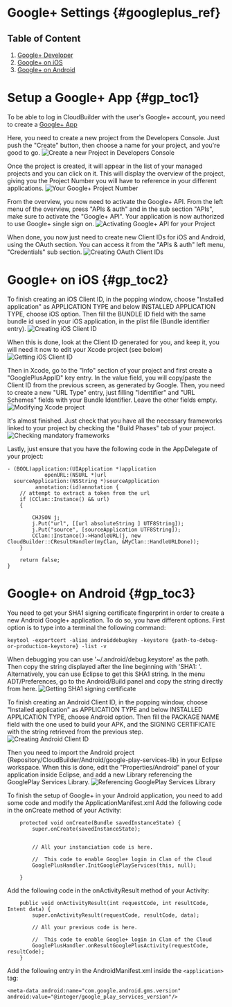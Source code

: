 Google+ Settings {#googleplus_ref}
===========

## Table of Content

1. [Google+ Developer](#gp_toc1)
2. [Google+ on iOS](#gp_toc2)
3. [Google+ on Android](#gp_toc3)

# Setup a Google+ App {#gp_toc1}

To be able to log in CloudBuilder with the user's Google+ account, you need to create a [Google+ App](https://console.developers.google.com)

Here, you need to create a new project from the Developers Console. Just push the "Create" button, then choose a name for your project, and you're good to go.
![Create a new Project in Developers Console](./img/GoogleDevelopersConsole.png)



Once the project is created, it will appear in the list of your managed projects and you can click on it. This will display the overview of the project, giving you the Project Number you will have to reference in your different applications.
![Your Google+ Project Number](./img/GooglePlusProject.png)



From the overview, you now need to activate the Google+ API. From the left menu of the overview, press "APIs & auth" and in the sub section "APIs", make sure to activate the "Google+ API". Your application is now authorized to use Google+ single sign on.
![Activating Google+ API for your Project](./img/GooglePlusAPI.png)



When done, you now just need to create new Client IDs for iOS and Android, using the OAuth section. You can access it from the "APIs & auth" left menu, "Credentials" sub section.
![Creating OAuth Client IDs](./img/OAuthClientIDs.png)



# Google+ on iOS {#gp_toc2}

To finish creating an iOS Client ID, in the popping window, choose "Installed application" as APPLICATION TYPE and below INSTALLED APPLICATION TYPE, choose iOS option. Then fill the BUNDLE ID field with the same bundle id used in your iOS application, in the plist file (Bundle identifier entry).
![Creating iOS Client ID](./img/iOSClientIDCreate.png)



When this is done, look at the Client ID generated for you, and keep it, you will need it now to edit your Xcode project (see below)
![Getting iOS Client ID](./img/iOSClientID.png)



Then in Xcode, go to the "Info" section of your project and first create a "GooglePlusAppID" key entry. In the value field, you will copy/paste the Client ID from the previous screen, as generated by Google. Then, you need to create a new "URL Type" entry, just filling "Identifier" and "URL Schemes" fields with your Bundle Identifier. Leave the other fields empty.
![Modifying Xcode project](./img/XcodeProject.png)



It's almost finished. Just check that you have all the necessary frameworks linked to your project by checking the "Build Phases" tab of your project.
![Checking mandatory frameworks](./img/XcodeFrameworks.png)



Lastly, just ensure that you have the following code in the AppDelegate of your project:
~~~
- (BOOL)application:(UIApplication *)application
            openURL:(NSURL *)url
  sourceApplication:(NSString *)sourceApplication
         annotation:(id)annotation {
    // attempt to extract a token from the url
	if (CClan::Instance() && url)
	{

        CHJSON j;
        j.Put("url", [[url absoluteString ] UTF8String]);
        j.Put("source", [sourceApplication UTF8String]);
        CClan::Instance()->HandleURL(j, new CloudBuilder::CResultHandler(myClan, &MyClan::HandleURLDone));
	}
    
	return false;
}
~~~

# Google+ on Android {#gp_toc3}

You need to get your SHA1 signing certificate fingerprint in order to create a new Android Google+ application. To do so, you have different options.
First option is to type into a terminal the following command:
~~~
keytool -exportcert -alias androiddebugkey -keystore {path-to-debug-or-production-keystore} -list -v
~~~
When debugging you can use '~/.android/debug.keystore' as the path. Then copy the string displayed after the line beginning with 'SHA1: '.
Alternatively, you can use Eclipse to get this SHA1 string. In the menu ADT/Preferences, go to the Android/Build panel and copy the string directly from here.
![Getting SHA1 signing certificate](./img/EclipseSHA1.png)


To finish creating an Android Client ID, in the popping window, choose "Installed application" as APPLICATION TYPE and below INSTALLED APPLICATION TYPE, choose Android option. Then fill the PACKAGE NAME field with the one used to build your APK, and the SIGNING CERTIFICATE with the string retrieved from the previous step.
![Creating Android Client ID](./img/AndroidClientIDCreate.png)

Then you need to import the Android project {Repository/CloudBuilder/Android/google-play-services-lib} in your Eclipse workspace. When this is done, edit the "Properties/Android" panel of your application inside Eclipse, and add a new Library referencing the GooglePlay Services Library.
![Referencing GooglePlay Services Library](./img/EclipseProjects.png)


To finish the setup of Google+ in your Android application, you need to add some code and modify the ApplicationManifest.xml
Add the following code in the onCreate method of your Activity:
~~~
    protected void onCreate(Bundle savedInstanceState) {
        super.onCreate(savedInstanceState);


        // All your instanciation code is here.

        //  This code to enable Google+ login in Clan of the Cloud
       	GooglePlusHandler.InitGooglePlayServices(this, null);

    }
~~~

Add the following code in the onActivityResult method of your Activity:
~~~
    public void onActivityResult(int requestCode, int resultCode, Intent data) {
    	super.onActivityResult(requestCode, resultCode, data);
    	
        // All your previous code is here.

        //  This code to enable Google+ login in Clan of the Cloud
        GooglePlusHandler.onResultGooglePlusActivity(requestCode, resultCode);
    }
~~~

Add the following entry in the AndroidManifest.xml inside the `<application>` tag:
~~~
<meta-data android:name="com.google.android.gms.version" android:value="@integer/google_play_services_version"/>
~~~
